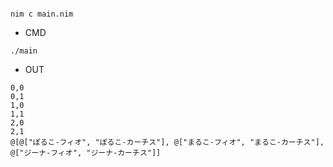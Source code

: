 ```

nim c main.nim

```

- CMD

```
./main
```


- OUT
```
0,0
0,1
1,0
1,1
2,0
2,1
@[@["ぽるこ-フィオ", "ぽるこ-カーチス"], @["まるこ-フィオ", "まるこ-カーチス"], @["ジーナ-フィオ", "ジーナ-カーチス"]]
```
